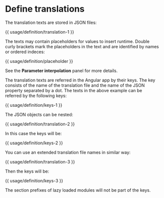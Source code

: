 <!-- ======================================================================
--- Search engine
title:          Define translations
keywords:       configuration
description:    Define translations.
--- Menu system
order:          10
text:           Define translations
hidden:         false
umbel:          false
--- Page properties
id:             
document:       
layout:         layout-2-left
$-left:         #side-menu
searchable:     true
--- Side menu
side-menu-root:     /documentation
side-menu-header:   Documentation
side-menu-top:      Installation
side-menu-depth:    2
======================================================================= -->

# Define translations

The translation texts are stored in JSON files:

{{ usage/definition/translation-1 }}

The texts may contain placeholders for values to insert runtime. Double
curly brackets mark the placeholders in the text and are identified by
names or ordered indeces:

{{ usage/definition/placeholder }}

See the __Parameter interpolation__ panel for more details.

The translation texts are referred in the Angular app by their keys. The key
consists of the name of the translation file and the name of the JSON property
separated by a dot. The texts in the above example can be referred by the
following keys:

{{ usage/definition/keys-1 }}

The JSON objects can be nested:

{{ usage/definition/translation-2 }}

In this case the keys will be:

{{ usage/definition/keys-2 }}

You can use an extended translation file names in similar way:

{{ usage/definition/translation-3 }}

Then the keys will be:

{{ usage/definition/keys-3 }}

The section prefixes of lazy loaded modules will not be part of the keys.
